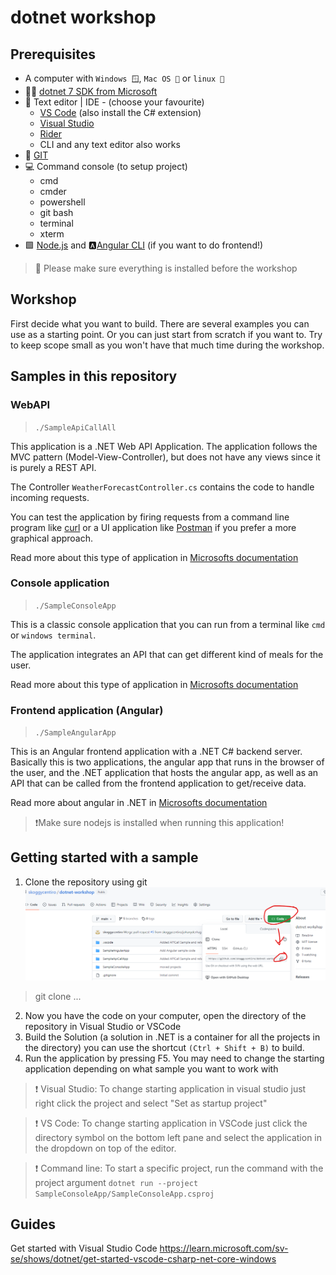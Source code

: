 # dotnet workshop

## Prerequisites

* A computer with `Windows 🪟`, `Mac OS 🍎` or `linux 🐧`
* 🧑‍💻 [dotnet 7 SDK from Microsoft](https://dotnet.microsoft.com/en-us/download/dotnet/7.0)
* 📃 Text editor | IDE - (choose your favourite)
  * [VS Code](https://code.visualstudio.com/) (also install the C# extension)
  * [Visual Studio](https://visualstudio.microsoft.com/)
  * [Rider](https://www.jetbrains.com/rider/)
  * CLI and any text editor also works
* 🌿 [GIT](https://git-scm.com/)
* 💻 Command console (to setup project)
  * cmd
  * cmder
  * powershell
  * git bash
  * terminal
  * xterm
* 🟩 [Node.js](https://nodejs.org/en/) and 🅰[Angular CLI](https://angular.io/cli) (if you want to do frontend!)

> 🙏 Please make sure everything is installed before the workshop 

## Workshop

First decide what you want to build. There are several examples you can use as a starting point. Or you can just start from scratch if you want to.
Try to keep scope small as you won't have that much time during the workshop.

## Samples in this repository

### WebAPI

> `./SampleApiCallAll`

This application is a .NET Web API Application. The application follows the MVC pattern (Model-View-Controller), but does not have any views since it is purely a REST API.

The Controller `WeatherForecastController.cs` contains the code to handle incoming requests.

You can test the application by firing requests from a command line program like [curl](https://curl.se/) or a UI application like [Postman](https://www.postman.com/) if you prefer a more graphical approach.

Read more about this type of application in [Microsofts documentation](https://dotnet.microsoft.com/en-us/apps/aspnet/apis)

### Console application

> `./SampleConsoleApp`

This is a classic console application that you can run from a terminal like `cmd` or `windows terminal`.

The application integrates an API that can get different kind of meals for the user.

Read more about this type of application in [Microsofts documentation](https://learn.microsoft.com/en-us/dotnet/core/tutorials/with-visual-studio-code?pivots=dotnet-7-0)

### Frontend application (Angular)

> `./SampleAngularApp`

This is an Angular frontend application with a .NET C# backend server. Basically this is two applications, the angular app that runs in the browser of the user, and the .NET application that hosts the angular app, as well as an API that can be called from the frontend application to get/receive data.

Read more about angular in .NET in [Microsofts documentation](https://learn.microsoft.com/en-us/aspnet/core/client-side/spa/angular?view=aspnetcore-7.0&tabs=visual-studio)

> ❗Make sure nodejs is installed when running this application!

## Getting started with a sample

1. Clone the repository using git
![clone repo](Images/clone_repo.png)
> git clone ...
2. Now you have the code on your computer, open the directory of the repository in Visual Studio or VSCode
3. Build the Solution (a solution in .NET is a container for all the projects in the directory) you can use the shortcut `(Ctrl + Shift + B)` to build.
4. Run the application by pressing F5. You may need to change the starting application depending on what sample you want to work with

> ❗ Visual Studio: To change starting application in visual studio just right click the project and select "Set as startup project"

> ❗ VS Code: To change starting application in VSCode just click the directory symbol on the bottom left pane and select the application in the dropdown on top of the editor.

> ❗ Command line: To start a specific project, run the command with the project argument `dotnet run --project SampleConsoleApp/SampleConsoleApp.csproj`

## Guides

Get started with Visual Studio Code
https://learn.microsoft.com/sv-se/shows/dotnet/get-started-vscode-csharp-net-core-windows
